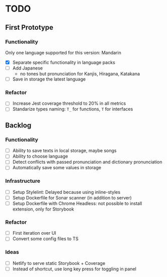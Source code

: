 # TODO

## First Prototype

### Functionality

Only one language supported for this version: Mandarin

- [x] Separate specific functionality in language packs
- [ ] Add Japanese
  - no tones but pronunciation for Kanjis, Hiragana, Katakana
- [ ] Save in storage the latest language

### Refactor

- [ ] Increase Jest coverage threshold to 20% in all metrics
- [ ] Standarize types naming: `T_` for functions, `T` for interfaces

## Backlog

### Functionality

- [ ] Ability to save texts in local storage, maybe songs
- [ ] Ability to choose language
- [ ] Detect conflicts with passed pronunciation and dictionary pronunciation
- [ ] Automatically save some values in storage

### Infrastructure

- [ ] Setup Stylelint: Delayed because using inline-styles
- [ ] Setup Dockerfile for Sonar scanner (in addition to server)
- [ ] Setup Dockerfile with Chrome Headless: not possible to install extension, only for Storybook

### Refactor

- [ ] First iteration over UI
- [ ] Convert some config files to TS

### Ideas

- [ ] Netlify to serve static Storybook + Coverage
- [ ] Instead of shortcut, use long key press for toggling in panel
